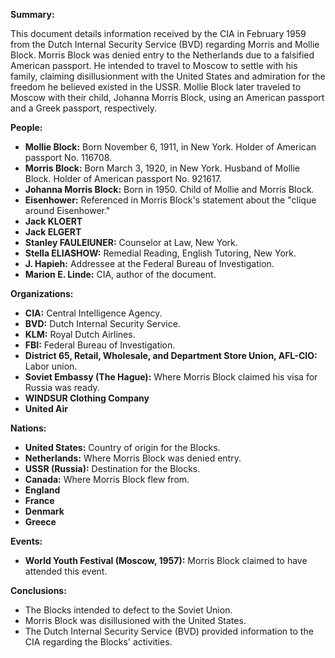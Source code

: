 **Summary:**

This document details information received by the CIA in February 1959 from the Dutch Internal Security Service (BVD) regarding Morris and Mollie Block. Morris Block was denied entry to the Netherlands due to a falsified American passport. He intended to travel to Moscow to settle with his family, claiming disillusionment with the United States and admiration for the freedom he believed existed in the USSR. Mollie Block later traveled to Moscow with their child, Johanna Morris Block, using an American passport and a Greek passport, respectively.

**People:**

*   **Mollie Block:** Born November 6, 1911, in New York. Holder of American passport No. 116708.
*   **Morris Block:** Born March 3, 1920, in New York. Husband of Mollie Block. Holder of American passport No. 921617.
*   **Johanna Morris Block:** Born in 1950. Child of Mollie and Morris Block.
*   **Eisenhower:** Referenced in Morris Block's statement about the "clique around Eisenhower."
*   **Jack KLOERT**
*   **Jack ELGERT**
*   **Stanley FAULEIUNER:** Counselor at Law, New York.
*   **Stella ELIASHOW:** Remedial Reading, English Tutoring, New York.
*   **J. Hapieh:** Addressee at the Federal Bureau of Investigation.
*   **Marion E. Linde:** CIA, author of the document.

**Organizations:**

*   **CIA:** Central Intelligence Agency.
*   **BVD:** Dutch Internal Security Service.
*   **KLM:** Royal Dutch Airlines.
*   **FBI:** Federal Bureau of Investigation.
*   **District 65, Retail, Wholesale, and Department Store Union, AFL-CIO:** Labor union.
*   **Soviet Embassy (The Hague):** Where Morris Block claimed his visa for Russia was ready.
*   **WINDSUR Clothing Company**
*   **United Air**

**Nations:**

*   **United States:** Country of origin for the Blocks.
*   **Netherlands:** Where Morris Block was denied entry.
*   **USSR (Russia):** Destination for the Blocks.
*   **Canada:** Where Morris Block flew from.
*   **England**
*   **France**
*   **Denmark**
*   **Greece**

**Events:**

*   **World Youth Festival (Moscow, 1957):** Morris Block claimed to have attended this event.

**Conclusions:**

*   The Blocks intended to defect to the Soviet Union.
*   Morris Block was disillusioned with the United States.
*   The Dutch Internal Security Service (BVD) provided information to the CIA regarding the Blocks' activities.
